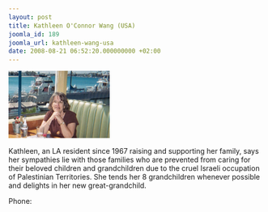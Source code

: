 ```yaml
---
layout: post
title: Kathleen O'Connor Wang (USA)
joomla_id: 189
joomla_url: kathleen-wang-usa
date: 2008-08-21 06:52:20.000000000 +02:00
---
```

<p><img width="200" src="images/stories/news09/kathleen.jpg" alt="kathleen" height="133" /></p>
<p>Kathleen, an LA resident since 1967 raising and supporting her family, says her sympathies lie with those families who are prevented from caring for their beloved children and grandchildren due to the cruel Israeli occupation of Palestinian Territories. She tends her 8 grandchildren whenever possible and delights in her new great-grandchild.</p>
<p><a href="about:blank"></a></p>
<p>Phone:</p>
